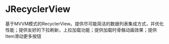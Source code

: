 # JRecyclerView
基于MVVM模式的RecyclerView。提供尽可能简洁的数据列表集成方式，并优化性能；提供友好的下拉刷新，上拉加载功能；提供加载时骨骼动画效果；提供Item滑动更多按钮
